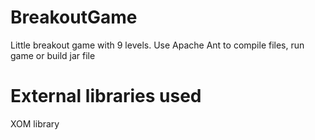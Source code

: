 # BreakoutGame
Little breakout game with 9 levels.
Use Apache Ant to compile files, run game or build jar file
# External libraries used
XOM library

